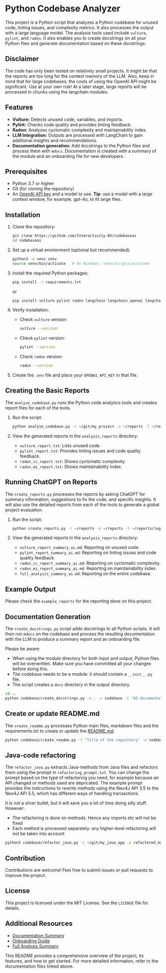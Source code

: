# Python Codebase Analyzer

This project is a Python script that analyzes a Python codebase for unused code, linting issues, and complexity metrics. It also processes the output with a large language model. The analysis tools used include `vulture`, `pylint`, and `radon`. It also enables you to create docstrings on all your Python files and generate documentation based on these docstrings.

## Disclaimer

The code has only been tested on relatively small projects. It might be that the reports are too long for the context memory of the LLM. Also, keep in mind that for large codebases, the costs of using the OpenAI API might be significant. Use at your own risk! At a later stage, large reports will be processed in chunks using the langchain modules.

## Features

- **Vulture:** Detects unused code, variables, and imports.
- **Pylint:** Checks code quality and provides linting feedback.
- **Radon:** Analyzes cyclomatic complexity and maintainability index.
- **LLM Integration:** Outputs are processed with LangChain to gain additional insights and recommendations.
- **Documentation generation:** Add docstrings to the Python files and process them with `mdocs`. Documentation is created with a summary of the module and an onboarding file for new developers.

## Prerequisites

- Python 3.7 or higher
- Git (for cloning the repository)
- An [OpenAI API key](https://www.openai.com) and a model to use. **Tip**: use a model with a large context window, for example, gpt-4o, to fit large files.

## Installation

1. Clone the repository:
   ```bash
   git clone https://github.com/Interactivity-BV/codebaseai
   cd codebaseai
   ```

2. Set up a virtual environment (optional but recommended):
   ```bash
   python3 -m venv venv
   source venv/bin/activate   # On Windows: venv\Scripts\activate
   ```

3. Install the required Python packages:
   ```bash
   pip install -r requirements.txt
   ```

   or

   ```bash
   pip install vulture pylint radon langchain langchain_openai langchain_core mdocs python-dotenv
   ```

4. Verify installation:
   - Check `vulture` version:
     ```bash
     vulture --version
     ```
   - Check `pylint` version:
     ```bash
     pylint --version
     ```
   - Check `radon` version:
     ```bash
     radon --version
     ```

5. Create the `.env` file and place your `OPENAI_API_KEY` in that file.

## Creating the Basic Reports

The `analyse_codebase.py` runs the Python code analytics tools and creates report files for each of the tools.

1. Run the script:
   ```bash
   python analyse_codebase.py -c ~/git/my_project -o ~/reports -l ~/reports/log.txt
   ```

2. View the generated reports in the `analysis_reports` directory:
   - `vulture_report.txt`: Lists unused code.
   - `pylint_report.txt`: Provides linting issues and code quality feedback.
   - `radon_cc_report.txt`: Shows cyclomatic complexity.
   - `radon_mi_report.txt`: Shows maintainability index.

## Running ChatGPT on Reports

The `create_reports.py` processes the reports by asking ChatGPT for summary information, suggestions to fix the code, and specific insights. It will also use the detailed reports from each of the tools to generate a global project evaluation.

1. Run the script:
   ```bash
   python create_reports.py -r ~/reports -o ~/reports -l ~/reports/log.txt
   ```

2. View the generated reports in the `analysis_reports` directory:
   - `vulture_report_summary_ai.md`: Reporting on unused code.
   - `pylint_report_summary_ai.md`: Reporting on linting issues and code quality feedback.
   - `radon_cc_report_summary_ai.md`: Reporting on cyclomatic complexity.
   - `radon_mi_report_summary_ai.md`: Reporting on maintainability index.
   - `full_analysis_summary_ai.md`: Reporting on the entire codebase.

## Example Output

Please check the `example_reports` for the reporting done on this project.

## Documentation Generation

The `create_docstrings.py` script adds docstrings to all Python scripts. It will then run `mdocs` on the codebase and process the resulting documentation with the LLM to produce a summary report and an onboarding file.

Please be aware:
  - When using the module directory for both input and output, Python files will be overwritten. Make sure you have committed all your changes before doing this.
  - The codebase needs to be a module: it should contain a `__init__.py` file.
  - The script creates a `docs` directory in the output directory.

```bash
cd ..
python codebase/create_docstrings.py -o . -c codebase -t "AI-documentation support" -D "Module to analyse Python repositories using standard tools and AI" -u "https://github.com/Interactivity-BV/codebaseai" -d "Interactivity" -e "info@interactivity.nl"
```

## Create or update README.md

The `create_readme.py` processes Python main files, markdown files and the requirements.txt to create or update the [README.md](README.md):

```bash
python codebase/create_readme.py -t "Title of the repository" -o codebase/README.md -c codebase
```

## Java-code refactoring

The `refactor_java.py` extracts Java-methods from Java files and refactors them using the prompt in `refactoring_prompt.txt`. You can change the prompt
based on the type of refactoring you need, for example because an API changed or methods used are depricated. 
The example prompt provides the instructions to rewrite methods using the Neo4J API 3.5 to the Neo4J API 5.5, which has different ways of handling 
transactions.

It is not a silver bullet, but it will save you a lot of time doing silly stuff. However:

- The refactoring is done on methods. Hence any imports etc will not be fixed
- Each method is processed separately: any higher-level refactoring will not be taken into account 

```bash
python3 codebase/refactor_java.py -j ~/git/my_java_app -o refactered_my_java_app -p codebase/refactoring_prompt.txt
```

## Contribution

Contributions are welcome! Feel free to submit issues or pull requests to improve the project.

## License

This project is licensed under the MIT License. See the `LICENSE` file for details.

## Additional Resources

- [Documentation Summary](docs/documentation_summary_ai.md)
- [Onboarding Guide](docs/documentation_onboarding_ai.md)
- [Full Analysis Summary](example_reports/full_analysis_summary_ai.md)

This README provides a comprehensive overview of the project, its features, and how to get started. For more detailed information, refer to the documentation files linked above.